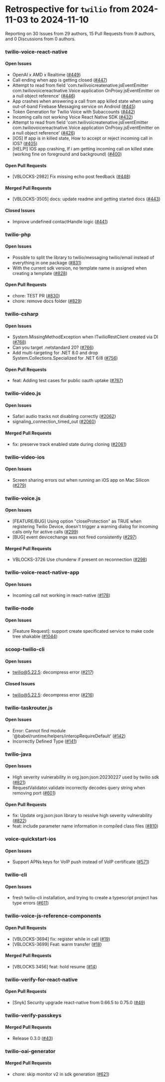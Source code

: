 # Retrospective for `twilio` from 2024-11-03 to 2024-11-10

Reporting on 30 Issues from 29 authors, 15 Pull Requests from 9 authors, and 0 Discussions from 0 authors.


### twilio-voice-react-native

#### Open Issues

- OpenAI x AMD x Realtime ([#449](https://github.com/twilio/twilio-voice-react-native/issues/449))
- Call ending when app is getting closed ([#447](https://github.com/twilio/twilio-voice-react-native/issues/447))
- Attempt to read from field 'com.twilivoicreatenative.jsEventEmitter com.twiliovoicereactnative.Voice application OnProxy.jsEventEmitter on a null object reference' ([#446](https://github.com/twilio/twilio-voice-react-native/issues/446))
- App crashes when answering a call from app killed state when using out-of-band Firebase Messaging service on Android ([#445](https://github.com/twilio/twilio-voice-react-native/issues/445))
- Token Generation for Twilio Voice with Subaccounts ([#442](https://github.com/twilio/twilio-voice-react-native/issues/442))
- Incoming calls not working Voice React Native SDK ([#432](https://github.com/twilio/twilio-voice-react-native/issues/432))
- Attempt to read from field 'com.twilivoicreatenative.jsEventEmitter com.twiliovoicereactnative.Voice application OnProxy.jsEventEmitter on a null object reference' ([#426](https://github.com/twilio/twilio-voice-react-native/issues/426))
- [IOS] If app is in killed state, How to accept or reject incoming call in IOS? ([#405](https://github.com/twilio/twilio-voice-react-native/issues/405))
- [HELP!] IOS app crashing, If i am getting incoming call on killed state (working fine on foreground and background) ([#400](https://github.com/twilio/twilio-voice-react-native/issues/400))

#### Open Pull Requests

- [VBLOCKS-2982] Fix missing echo post feedback ([#448](https://github.com/twilio/twilio-voice-react-native/pull/448))

#### Merged Pull Requests

- [VBLOCKS-3505] docs: update readme and getting started docs ([#443](https://github.com/twilio/twilio-voice-react-native/pull/443))

#### Closed Issues

- Improve undefined contactHandle logic ([#441](https://github.com/twilio/twilio-voice-react-native/issues/441))

### twilio-php

#### Open Issues

- Possible to split the library to twilio/messaging twilio/email instead of everything in one package ([#831](https://github.com/twilio/twilio-php/issues/831))
- With the current sdk version, no template name is assigned when creating a template ([#828](https://github.com/twilio/twilio-php/issues/828))

#### Open Pull Requests

- chore: TEST PR ([#830](https://github.com/twilio/twilio-php/pull/830))
- chore: remove docs folder ([#829](https://github.com/twilio/twilio-php/pull/829))

### twilio-csharp

#### Open Issues

- System.MissingMethodException when ITwilioRestClient created via DI ([#768](https://github.com/twilio/twilio-csharp/issues/768))
- Can you target .netstandard 20? ([#766](https://github.com/twilio/twilio-csharp/issues/766))
- Add multi-targeting for .NET 8.0 and drop System.Collections.Specialized for .NET 6/8 ([#756](https://github.com/twilio/twilio-csharp/issues/756))

#### Open Pull Requests

- feat: Adding test cases for public oauth uptake ([#767](https://github.com/twilio/twilio-csharp/pull/767))

### twilio-video.js

#### Open Issues

- Safari audio tracks not disabling correctly ([#2062](https://github.com/twilio/twilio-video.js/issues/2062))
- signaling_connection_timed_out ([#2060](https://github.com/twilio/twilio-video.js/issues/2060))

#### Merged Pull Requests

- fix: preserve track enabled state during cloning ([#2061](https://github.com/twilio/twilio-video.js/pull/2061))

### twilio-video-ios

#### Open Issues

- Screen sharing errors out when running an iOS app on Mac Silicon ([#279](https://github.com/twilio/twilio-video-ios/issues/279))

### twilio-voice.js

#### Open Issues

- [FEATURE/BUG] Using option "closeProtection" as TRUE when registering Twilio Device, doesn't trigger a warning dialog for incoming calls only for active calls ([#299](https://github.com/twilio/twilio-voice.js/issues/299))
- [BUG] event devicechange was not fired consistently ([#297](https://github.com/twilio/twilio-voice.js/issues/297))

#### Merged Pull Requests

- VBLOCKS-3726 Use chunderw if present on reconnection ([#298](https://github.com/twilio/twilio-voice.js/pull/298))

### twilio-voice-react-native-app

#### Open Issues

- Incoming call not working in react-native ([#178](https://github.com/twilio/twilio-voice-react-native-app/issues/178))

### twilio-node

#### Open Issues

- [Feature Request]: support create specificated service to make code tree shakable ([#1044](https://github.com/twilio/twilio-node/issues/1044))

### scoop-twilio-cli

#### Open Issues

- twilio@5.22.5: decompress error ([#217](https://github.com/twilio/scoop-twilio-cli/issues/217))

#### Closed Issues

- twilio@5.22.5: decompress error ([#216](https://github.com/twilio/scoop-twilio-cli/issues/216))

### twilio-taskrouter.js

#### Open Issues

- Error: Cannot find module '@babel/runtime/helpers/interopRequireDefault' ([#142](https://github.com/twilio/twilio-taskrouter.js/issues/142))
- Incorrectly Defined Type ([#141](https://github.com/twilio/twilio-taskrouter.js/issues/141))

### twilio-java

#### Open Issues

- High severity vulnerability in org.json:json:20230227 used by twilio sdk ([#821](https://github.com/twilio/twilio-java/issues/821))
- RequestValidator.validate incorrectly decodes query string when removing port ([#601](https://github.com/twilio/twilio-java/issues/601))

#### Open Pull Requests

- fix: Update org.json:json library to resolve high severity vulnerability ([#822](https://github.com/twilio/twilio-java/pull/822))
- feat: include parameter name information in compiled class files ([#810](https://github.com/twilio/twilio-java/pull/810))

### voice-quickstart-ios

#### Open Issues

- Support APNs keys for VoIP push instead of VoIP certificate ([#571](https://github.com/twilio/voice-quickstart-ios/issues/571))

### twilio-cli

#### Open Issues

- fresh twilio-cli installation, and trying to create  a typescript project has type errors ([#611](https://github.com/twilio/twilio-cli/issues/611))

### twilio-voice-js-reference-components

#### Open Pull Requests

- [VBLOCKS-3694] fix: register while in call ([#19](https://github.com/twilio/twilio-voice-js-reference-components/pull/19))
- [VBLOCKS-3699] Feat: warm transfer ([#18](https://github.com/twilio/twilio-voice-js-reference-components/pull/18))

#### Merged Pull Requests

- [VBLOCKS 3456] feat: hold resume ([#14](https://github.com/twilio/twilio-voice-js-reference-components/pull/14))

### twilio-verify-for-react-native

#### Open Pull Requests

- [Snyk] Security upgrade react-native from 0.66.5 to 0.75.0 ([#49](https://github.com/twilio/twilio-verify-for-react-native/pull/49))

### twilio-verify-passkeys

#### Merged Pull Requests

- Release 0.3.0 ([#43](https://github.com/twilio/twilio-verify-passkeys/pull/43))

### twilio-oai-generator

#### Merged Pull Requests

- chore: skip monitor v2 in sdk generation ([#621](https://github.com/twilio/twilio-oai-generator/pull/621))